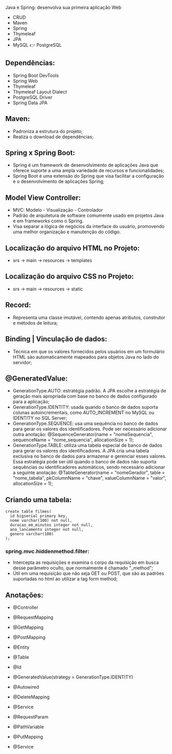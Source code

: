 Java e Spring: desenvolva sua primeira aplicação Web

- CRUD
- Maven
- Spring
- Thymeleaf
- JPA
- MySQL 👉 PostgreSQL

## Dependências:

- Spring Boot DevTools
- Spring Web
- Thymeleaf
- Thymeleaf Layout Dialect
- PostgreSQL Driver
- Spring Data JPA

## Maven:

- Padroniza a estrutura do projeto;
- Realiza o download de dependências;

## Spring x Spring Boot:

- Spring é um framework de desenvolvimento de aplicações Java que oferece suporte a uma ampla variedade de recursos e funcionalidades;
- Spring Boot é uma extensão do Spring que visa facilitar a configuração e o desenvolvimento de aplicações Spring;

## Model View Controller:

- MVC: Modelo - Visualização - Controlador
- Padrão de arquitetura de software comumente usado em projetos Java e em frameworks como o Spring. 
- Visa separar a lógica de negócios da interface do usuário, promovendo uma melhor organização e manutenção do código.

## Localização do arquivo HTML no Projeto:

- srs -> main -> resources -> templates

## Localização do arquivo CSS no Projeto:

- srs -> main -> resources -> static  

## Record:

- Representa uma classe imutável, contendo apenas atributos, construtor e métodos de leitura;

## Binding | Vinculação de dados:

- Técnica em que os valores fornecidos pelos usuários em um formulário HTML são automaticamente mapeados para objetos Java no lado do servidor;

## @GeneratedValue:

- GenerationType.AUTO: estratégia padrão. A JPA escolhe a estratégia de geração mais apropriada com base no banco de dados configurado para a aplicação;
- GenerationType.IDENTITY: usada quando o banco de dados suporta colunas autoincrementais, como AUTO_INCREMENT no MySQL ou IDENTITY no SQL Server;
- GenerationType.SEQUENCE: usa uma sequência no banco de dados para gerar os valores dos identificadores. Pode ser necessário adicionar outra anotação: @SequenceGenerator(name = "nomeSequencia", sequenceName = "nome_sequencia", allocationSize = 1);
- GenerationType.TABLE: utiliza uma tabela especial de banco de dados para gerar os valores dos identificadores. A JPA cria uma tabela exclusiva no banco de dados para armazenar e gerenciar esses valores. Essa estratégia pode ser útil quando o banco de dados não suporta sequências ou identificadores automáticos, sendo necessário adicionar a seguinte anotação: @TableGenerator(name = "nomeGerador", table = "nome_tabela", pkColumnName = "chave", valueColumnName = "valor", allocationSize = 1);

## Criando uma tabela:

```
create table filmes(
  id bigserial primary key,
  nome varchar(100) not null,
  duracao_em_minutos integer not null,
  ano_lancamento integer not null,
  genero varchar(100)
);
```

### spring.mvc.hiddenmethod.filter:

- Intercepta as requisições e examina o corpo da requisição em busca desse parâmetro oculto, que normalmente é chamado "_method";
- Útil em uma requisição que não seja GET ou POST, que são as padrões suportadas no html ao utilizar a tag form method;





## Anotações:

- @Controller
- @RequestMapping
- @GetMapping
- @PostMapping
- @Entity
- @Table
- @Id
- @GeneratedValue(strategy = GenerationType.IDENTITY)
- @Autowired
- @DeleteMapping


- @Service
- @RequestParam
- @PathVariable

- @PutMapping
- @Service

